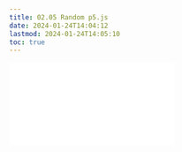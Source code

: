 ```yaml
---
title: 02.05 Random p5.js
date: 2024-01-24T14:04:12
lastmod: 2024-01-24T14:05:10
toc: true
---
```


![Link to included file content](../../../../coding/p5js/random-p5-js.md)
